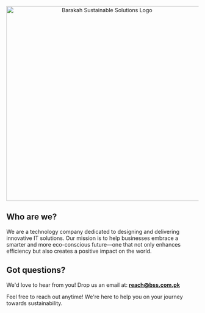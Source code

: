 <p align="center">
    <img src="https://cdn.bss.com.pk/branding/logo/rasters/combination-mark/default.png" width="512px" alt="Barakah Sustainable Solutions Logo" />
</p>

## Who are we?

We are a technology company dedicated to designing and delivering innovative IT solutions. Our mission is to help businesses embrace a smarter and more eco-conscious future—one that not only enhances efficiency but also creates a positive impact on the world.

## Got questions?

We'd love to hear from you! Drop us an email at:
**[reach@bss.com.pk](mailto:reach@bss.com.pk)**

Feel free to reach out anytime! We're here to help you on your journey towards sustainability.
